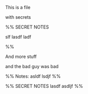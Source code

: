 This is a file

with secrets

%% SECRET NOTES

slf
lasdf
ladf

%%

And more stuff

and the bad guy was bad

%% Notes:
asldf
lsdjf
%%

%% SECRET NOTES
lasdf
asdljf
%%